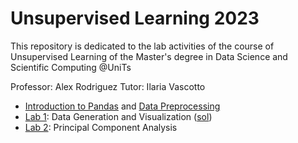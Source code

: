 # Unsupervised Learning 2023
This repository is dedicated to the lab activities of the course of Unsupervised Learning of the Master's degree in Data Science and Scientific Computing @UniTs

Professor: Alex Rodriguez
Tutor: Ilaria Vascotto

* [Introduction to Pandas](Notebooks/Lab0a-IntrotoPandas.ipynb) and [Data Preprocessing](Notebooks/Lab0b-DataPreprocessing.ipynb)
* [Lab 1](Lab1.pdf): Data Generation and Visualization ([sol](Notebooks/Lab1-DataGeneration.ipynb))
* [Lab 2](Lab2.pdf): Principal Component Analysis
